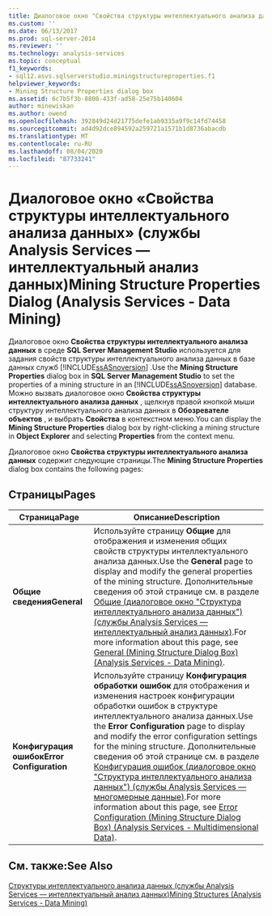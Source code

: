 ```yaml
---
title: Диалоговое окно "Свойства структуры интеллектуального анализа данных" (Analysis Services — интеллектуальный анализ) | Документация Майкрософт
ms.custom: ''
ms.date: 06/13/2017
ms.prod: sql-server-2014
ms.reviewer: ''
ms.technology: analysis-services
ms.topic: conceptual
f1_keywords:
- sql12.asvs.sqlserverstudio.miningstructureproperties.f1
helpviewer_keywords:
- Mining Structure Properties dialog box
ms.assetid: 6c7b5f3b-8808-433f-ad58-25e75b140604
author: minewiskan
ms.author: owend
ms.openlocfilehash: 392849d24d21775defe1ab9335a9f9c14fd74458
ms.sourcegitcommit: ad4d92dce894592a259721a1571b1d8736abacdb
ms.translationtype: MT
ms.contentlocale: ru-RU
ms.lasthandoff: 08/04/2020
ms.locfileid: "87733241"
---
```

# <a name="mining-structure-properties-dialog-analysis-services---data-mining"></a><span data-ttu-id="6dc2f-102">Диалоговое окно «Свойства структуры интеллектуального анализа данных» (службы Analysis Services — интеллектуальный анализ данных)</span><span class="sxs-lookup"><span data-stu-id="6dc2f-102">Mining Structure Properties Dialog (Analysis Services - Data Mining)</span></span>
  <span data-ttu-id="6dc2f-103">Диалоговое окно **Свойства структуры интеллектуального анализа данных** в среде **SQL Server Management Studio** используется для задания свойств структуры интеллектуального анализа данных в базе данных служб [!INCLUDE[ssASnoversion](../includes/ssasnoversion-md.md)] .</span><span class="sxs-lookup"><span data-stu-id="6dc2f-103">Use the **Mining Structure Properties** dialog box in **SQL Server Management Studio** to set the properties of a mining structure in an [!INCLUDE[ssASnoversion](../includes/ssasnoversion-md.md)] database.</span></span> <span data-ttu-id="6dc2f-104">Можно вызвать диалоговое окно **Свойства структуры интеллектуального анализа данных** , щелкнув правой кнопкой мыши структуру интеллектуального анализа данных в **Обозревателе объектов** , и выбрать **Свойства** в контекстном меню.</span><span class="sxs-lookup"><span data-stu-id="6dc2f-104">You can display the **Mining Structure Properties** dialog box by right-clicking a mining structure in **Object Explorer** and selecting **Properties** from the context menu.</span></span>  
  
 <span data-ttu-id="6dc2f-105">Диалоговое окно **Свойства структуры интеллектуального анализа данных** содержит следующие страницы.</span><span class="sxs-lookup"><span data-stu-id="6dc2f-105">The **Mining Structure Properties** dialog box contains the following pages:</span></span>  
  
## <a name="pages"></a><span data-ttu-id="6dc2f-106">Страницы</span><span class="sxs-lookup"><span data-stu-id="6dc2f-106">Pages</span></span>  
  
|<span data-ttu-id="6dc2f-107">Страница</span><span class="sxs-lookup"><span data-stu-id="6dc2f-107">Page</span></span>|<span data-ttu-id="6dc2f-108">Описание</span><span class="sxs-lookup"><span data-stu-id="6dc2f-108">Description</span></span>|  
|----------|-----------------|  
|<span data-ttu-id="6dc2f-109">**Общие сведения**</span><span class="sxs-lookup"><span data-stu-id="6dc2f-109">**General**</span></span>|<span data-ttu-id="6dc2f-110">Используйте страницу **Общие** для отображения и изменения общих свойств структуры интеллектуального анализа данных.</span><span class="sxs-lookup"><span data-stu-id="6dc2f-110">Use the **General** page to display and modify the general properties of the mining structure.</span></span> <span data-ttu-id="6dc2f-111">Дополнительные сведения об этой странице см. в разделе [Общие (диалоговое окно "Структура интеллектуального анализа данных") (службы Analysis Services — интеллектуальный анализ данных)](general-mining-structure-dialog-box-analysis-services-data-mining.md).</span><span class="sxs-lookup"><span data-stu-id="6dc2f-111">For more information about this page, see [General &#40;Mining Structure Dialog Box&#41; &#40;Analysis Services - Data Mining&#41;](general-mining-structure-dialog-box-analysis-services-data-mining.md).</span></span>|  
|<span data-ttu-id="6dc2f-112">**Конфигурация ошибок**</span><span class="sxs-lookup"><span data-stu-id="6dc2f-112">**Error Configuration**</span></span>|<span data-ttu-id="6dc2f-113">Используйте страницу **Конфигурация обработки ошибок** для отображения и изменения настроек конфигурации обработки ошибок в структуре интеллектуального анализа данных.</span><span class="sxs-lookup"><span data-stu-id="6dc2f-113">Use the **Error Configuration** page to display and modify the error configuration settings for the mining structure.</span></span> <span data-ttu-id="6dc2f-114">Дополнительные сведения об этой странице см. в разделе [Конфигурация ошибок (диалоговое окно "Структура интеллектуального анализа данных") (службы Analysis Services — многомерные данные)](error-configuration-mining-structure-dialog-analysis-services-multidimensional-data.md).</span><span class="sxs-lookup"><span data-stu-id="6dc2f-114">For more information about this page, see [Error Configuration &#40;Mining Structure Dialog Box&#41; &#40;Analysis Services - Multidimensional Data&#41;](error-configuration-mining-structure-dialog-analysis-services-multidimensional-data.md).</span></span>|  
  
## <a name="see-also"></a><span data-ttu-id="6dc2f-115">См. также:</span><span class="sxs-lookup"><span data-stu-id="6dc2f-115">See Also</span></span>  
 [<span data-ttu-id="6dc2f-116">Структуры интеллектуального анализа данных (службы Analysis Services — интеллектуальный анализ данных)</span><span class="sxs-lookup"><span data-stu-id="6dc2f-116">Mining Structures &#40;Analysis Services - Data Mining&#41;</span></span>](data-mining/mining-structures-analysis-services-data-mining.md)  
  
  
